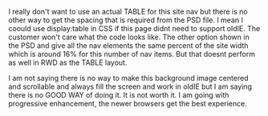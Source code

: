 
I really don't want to use an actual TABLE for this site nav but there is no other way to get the spacing that is required from the PSD file. I mean I coould use display:table in CSS if this page didnt need to support oldIE. The customer won't care what the code looks like.
The other option shown in the PSD and give all the nav elements the same percent of the site width which is around 16% for this number of nav items. But that doesnt perform as well in RWD as the TABLE layout.


I am not saying there is no way to make this background image centered and scrollable and always fill the screen and work in oldIE but I am saying there is no GOOD WAY of doing it. It is not worth it. I am going with progressive enhancement, the newer browsers get the best experience.

